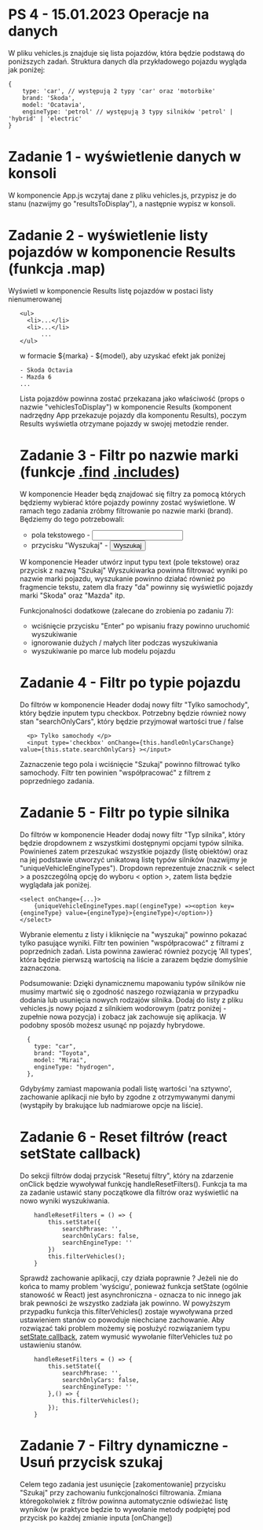 # PS 4 - 15.01.2023 Operacje na danych

W pliku vehicles.js znajduje się lista pojazdów, która będzie podstawą do poniższych zadań. Struktura danych dla przykładowego pojazdu wygląda jak poniżej:
  ```
  {
      type: 'car', // występują 2 typy 'car' oraz 'motorbike'
      brand: 'Skoda',
      model: 'Ocatavia',
      engineType: 'petrol' // występują 3 typy silników 'petrol' | 'hybrid' | 'electric'
  }
  ```

# Zadanie 1 - wyświetlenie danych w konsoli
W komponencie App.js wczytaj dane z pliku vehicles.js, przypisz je do stanu (nazwijmy go "resultsToDisplay"), a następnie wypisz w konsoli.

# Zadanie 2 - wyświetlenie listy pojazdów w komponencie Results (funkcja .map)
Wyświetl w komponencie Results listę pojazdów w postaci listy nienumerowanej <ul>
  ```
 <ul>
    <li>...</li>
    <li>...</li>
        ...
 </ul>
  ```
  w formacie ${marka} - ${model}, aby uzyskać efekt jak poniżej
```
- Skoda Octavia
- Mazda 6
...
  ```
  Lista pojazdów powinna zostać przekazana jako właściwość (props o nazwie "vehiclesToDisplay") w komponencie Results (komponent nadrzędny App przekazuje pojazdy dla komponentu Results), poczym Results wyświetla otrzymane pojazdy w swojej metodzie render.
# Zadanie 3 - Filtr po nazwie marki (funkcje [.find](https://developer.mozilla.org/en-US/docs/Web/JavaScript/Reference/Global_Objects/Array/find) [.includes](https://developer.mozilla.org/en-US/docs/Web/JavaScript/Reference/Global_Objects/String/includes))
W komponencie Header będą znajdować się filtry za pomocą których będziemy wybierać które pojazdy powinny zostać wyświetlone. W ramach tego zadania zróbmy filtrowanie po nazwie marki (brand).
Będziemy do tego potrzebowali:
- pola tekstowego - <input>
- przycisku "Wyszukaj" - <button> Wyszukaj </button>

W komponencie Header utwórz input typu text (pole tekstowe) oraz przycisk z nazwą "Szukaj"
Wyszukiwarka powinna filtrować wyniki po nazwie marki pojazdu, wyszukanie powinno działać również po fragmencie tekstu, zatem dla frazy "da" powinny się wyświetlić pojazdy marki "Skoda" oraz "Mazda" itp.

Funkcjonalności dodatkowe (zalecane do zrobienia po zadaniu 7):
- wciśnięcie przycisku "Enter" po wpisaniu frazy powinno uruchomić wyszukiwanie
- ignorowanie dużych / małych liter podczas wyszukiwania
- wyszukiwanie po marce lub modelu pojazdu

# Zadanie 4 - Filtr po typie pojazdu
Do filtrów w komponencie Header dodaj nowy filtr "Tylko samochody", który będzie inputem typu checkbox. Potrzebny będzie również nowy stan "searchOnlyCars", który będzie przyjmował wartości true / false
```
  <p> Tylko samochody </p>
  <input type='checkbox' onChange={this.handleOnlyCarsChange} value={this.state.searchOnlyCars} ></input>
```
Zaznaczenie tego pola i wciśnięcie "Szukaj" powinno filtrować tylko samochody. Filtr ten powinien "współpracować" z filtrem z poprzedniego zadania.

# Zadanie 5 - Filtr po typie silnika
Do filtrów w komponencie Header dodaj nowy filtr "Typ silnika", który będzie dropdownem z wszystkimi dostępnymi opcjami typów silnika. Powinieneś zatem przeszukać wszystkie pojazdy (listę obiektów) oraz na jej podstawie utworzyć unikatową listę typów silników (nazwijmy je "uniqueVehicleEngineTypes").
Dropdown reprezentuje znacznik < select > a poszczególną opcję do wyboru < option >, zatem lista będzie wyglądała jak poniżej.

```
<select onChange={...}>
    {uniqueVehicleEngineTypes.map((engineType) =><option key={engineType} value={engineType}>{engineType}</option>)}
</select>
```
Wybranie elementu z listy i kliknięcie na "wyszukaj" powinno pokazać tylko pasujące wyniki. Filtr ten powinien "współpracować" z filtrami z poprzednich zadań.
Lista powinna zawierać również pozycję 'All types', która będzie pierwszą wartością na liście a zarazem będzie domyślnie zaznaczona.

Podsumowanie:
Dzięki dynamicznemu mapowaniu typów silników nie musimy martwić się o zgodność naszego rozwiązania w przypadku dodania lub usunięcia nowych rodzajów silnika.
Dodaj do listy z pliku vehicles.js nowy pojazd z silnikiem wodorowym (patrz poniżej - zupełnie nowa pozycja) i zobacz jak zachowuje się aplikacja. W podobny sposób możesz usunąć np pojazdy hybrydowe.
```
  {
    type: "car",
    brand: "Toyota",
    model: "Mirai",
    engineType: "hydrogen",
  },
```
Gdybyśmy zamiast mapowania podali listę wartości 'na sztywno', zachowanie aplikacji nie było by zgodne z otrzymywanymi danymi (wystąpiły by brakujące lub nadmiarowe opcje na liście).

# Zadanie 6 - Reset filtrów (react setState callback)
Do sekcji filtrów dodaj przycisk "Resetuj filtry", który na zdarzenie onClick będzie wywoływał funkcję handleResetFilters(). Funkcja ta ma za zadanie ustawić stany początkowe dla filtrów oraz wyświetlić na nowo wyniki wyszukiwania.
```
    handleResetFilters = () => {
        this.setState({
            searchPhrase: '',
            searchOnlyCars: false,
            searchEngineType: ''
        })
        this.filterVehicles();
    }
```
Sprawdź zachowanie aplikacji, czy działa poprawnie ?
Jeżeli nie do końca to mamy problem 'wyścigu', ponieważ funkcja setState (ogólnie stanowość w React) jest asynchroniczna - oznacza to nic innego jak brak pewności że wszystko zadziała jak powinno. W powyższym przypadku funkcja this.filterVehicles() zostaje wywoływana przed ustawieniem stanów co powoduje niechciane zachowanie. Aby rozwiązać taki problem możemy się posłużyć rozwiązaniem typu [setState callback](https://upmostly.com/tutorials/how-to-use-the-setstate-callback-in-react), zatem wymusić wywołanie filterVehicles tuż po ustawieniu stanów.
```
    handleResetFilters = () => {
        this.setState({
            searchPhrase: '',
            searchOnlyCars: false,
            searchEngineType: ''
        },() => {
            this.filterVehicles();
        });
    }
```
# Zadanie 7 - Filtry dynamiczne - Usuń przycisk szukaj
Celem tego zadania jest usunięcie [zakomentowanie] przycisku "Szukaj" przy zachowaniu funkcjonalności filtrowania. Zmiana któregokolwiek z filtrów powinna automatycznie odświeżać listę wyników (w praktyce będzie to wywołanie metody podpiętej pod przycisk po każdej zmianie inputa [onChange])
